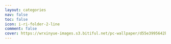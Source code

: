 ```yaml
---
layout: categories
nav: false
toc: false
icon: i-ri-folder-2-line
comment: false
cover: https://wrxinyue-images.s3.bitiful.net/pc-wallpaper/d55e3995642b80318211a82e39f09a68.gif
---
```

